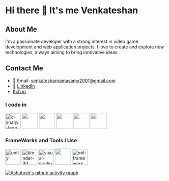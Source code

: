# Hi there 👋 It's me Venkateshan

## About Me
I'm a passionate developer with a strong interest in video game development and web application projects. I love to create and explore new technologies, always aiming to bring innovative ideas.

## Contact Me
- 📧 Email: venkateshanramasamy2001@gmail.com 
- 💼 [LinkedIn](https://www.linkedin.com/in/venkateshan-k-s)
- [Itch.io](https://vadervenkat.itch.io/)


### I code in
<img width="48" height="48" src="https://img.icons8.com/color/48/c-sharp-logo.png" alt="c-sharp-logo"/> <img height="50" width="50" src="https://img.icons8.com/color/48/000000/c-plus-plus-logo.png" />  <img height="50" width="50" src="https://img.icons8.com/color/48/000000/html-5.png" /> <img height="50" width="50" src="https://img.icons8.com/color/48/000000/css3.png" /> <img height="50" width="50" src="https://img.icons8.com/color/48/000000/bootstrap.png" />
<img height="50" width="50" src="https://img.icons8.com/color/48/000000/javascript.png"/>

### FrameWorks and Tools I Use
<img width="48" height="48" src="https://img.icons8.com/color/48/unity.png" alt="unity"/>  <img width="48" height="48" src="https://img.icons8.com/fluency/48/blender-3d.png" alt="blender-3d"/> <img width="48" height="48" src="https://img.icons8.com/color/48/visual-studio--v2.png" alt="visual-studio--v2"/>  <img height="50" width="50" src="https://img.icons8.com/color/48/000000/visual-studio-code-2019.png"/>  <img width="48" height="48" src="https://img.icons8.com/color/48/net-framework.png" alt="net-framework"/>


[![Ashutosh's github activity graph](https://github-readme-activity-graph.vercel.app/graph?username=VaderVenkat&bg_color=ffffff&color=7e4c9e&line=794c9e&point=309c42&area=true&hide_border=true)](https://github.com/ashutosh00710/github-readme-activity-graph)
